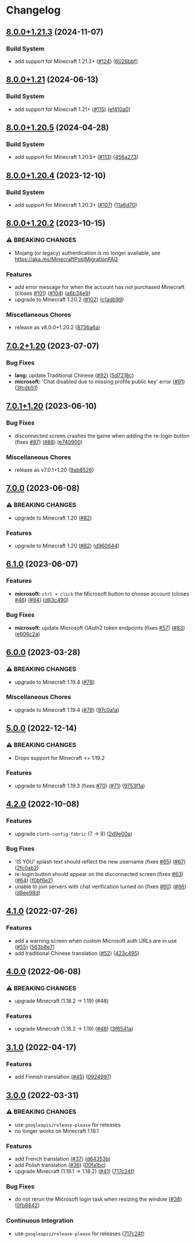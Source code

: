 # Changelog

## [8.0.0+1.21.3](https://github.com/axieum/authme/compare/v8.0.0+1.21...v8.0.0+1.21.3) (2024-11-07)


### Build System

* add support for Minecraft 1.21.3+ ([#124](https://github.com/axieum/authme/issues/124)) ([6026bbf](https://github.com/axieum/authme/commit/6026bbf255fa701d9e7020f5947dcff9e0603166))

## [8.0.0+1.21](https://github.com/axieum/authme/compare/v8.0.0+1.20.5...v8.0.0+1.21) (2024-06-13)


### Build System

* add support for Minecraft 1.21+ ([#115](https://github.com/axieum/authme/issues/115)) ([ef410a0](https://github.com/axieum/authme/commit/ef410a0d1ce49ee73ba49178888fd34eceb70f94))

## [8.0.0+1.20.5](https://github.com/axieum/authme/compare/v8.0.0+1.20.4...v8.0.0+1.20.5) (2024-04-28)


### Build System

* add support for Minecraft 1.20.5+ ([#113](https://github.com/axieum/authme/issues/113)) ([456a273](https://github.com/axieum/authme/commit/456a273edb90b6076f8f376f294166119f0dc3b9))

## [8.0.0+1.20.4](https://github.com/axieum/authme/compare/v8.0.0+1.20.2...v8.0.0+1.20.4) (2023-12-10)


### Build System

* add support for Minecraft 1.20.3+ ([#107](https://github.com/axieum/authme/issues/107)) ([11a6d70](https://github.com/axieum/authme/commit/11a6d704d44e943a85aad01f8b089790e7ad364c))

## [8.0.0+1.20.2](https://github.com/axieum/authme/compare/v7.0.2+1.20...v8.0.0+1.20.2) (2023-10-15)


### ⚠ BREAKING CHANGES

* Mojang (or legacy) authentication is no longer available, see https://aka.ms/MinecraftPostMigrationFAQ

### Features

* add error message for when the account has not purchased Minecraft (closes [#101](https://github.com/axieum/authme/issues/101)) ([#104](https://github.com/axieum/authme/issues/104)) ([a6b34e9](https://github.com/axieum/authme/commit/a6b34e94f4a21452a319673497cce0097de2f367))
* upgrade to Minecraft 1.20.2 ([#102](https://github.com/axieum/authme/issues/102)) ([c1adb99](https://github.com/axieum/authme/commit/c1adb99e758bb1a12f61d1e8dadba3ce0c10ea7b))


### Miscellaneous Chores

* release as v8.0.0+1.20.2 ([8736a6a](https://github.com/axieum/authme/commit/8736a6a281c94f53bddf1133e6abff6d42820762))

## [7.0.2+1.20](https://github.com/axieum/authme/compare/v7.0.1+1.20...v7.0.2+1.20) (2023-07-07)


### Bug Fixes

* **lang:** update Traditional Chinese ([#92](https://github.com/axieum/authme/issues/92)) ([5d7218c](https://github.com/axieum/authme/commit/5d7218c2dcf4c735fe6ba79e148c24c2159c60cf))
* **microsoft:** 'Chat disabled due to missing profile public key' error ([#91](https://github.com/axieum/authme/issues/91)) ([3fcdb51](https://github.com/axieum/authme/commit/3fcdb51a65d2bdf5476f7c5e4be6aa566f452858))

## [7.0.1+1.20](https://github.com/axieum/authme/compare/v7.0.0...v7.0.1+1.20) (2023-06-10)


### Bug Fixes

* disconnected screen crashes the game when adding the re-login button (fixes [#87](https://github.com/axieum/authme/issues/87)) ([#88](https://github.com/axieum/authme/issues/88)) ([e740900](https://github.com/axieum/authme/commit/e740900ee8a8d75dd21ec6663b7cefbbbd0d6568))


### Miscellaneous Chores

* release as v7.0.1+1.20 ([9ab8526](https://github.com/axieum/authme/commit/9ab85267ffc02bab9c93b49c1376c38f95d55ffe))

## [7.0.0](https://github.com/axieum/authme/compare/v6.1.0...v7.0.0) (2023-06-08)


### ⚠ BREAKING CHANGES

* upgrade to Minecraft 1.20 ([#82](https://github.com/axieum/authme/issues/82))

### Features

* upgrade to Minecraft 1.20 ([#82](https://github.com/axieum/authme/issues/82)) ([d960644](https://github.com/axieum/authme/commit/d960644cabf45a08c9bdbbc927154a5d9ec939de))

## [6.1.0](https://github.com/axieum/authme/compare/v6.0.0...v6.1.0) (2023-06-07)


### Features

* **microsoft:** `ctrl + click` the Microsoft button to choose account (closes [#46](https://github.com/axieum/authme/issues/46)) ([#84](https://github.com/axieum/authme/issues/84)) ([d63c490](https://github.com/axieum/authme/commit/d63c490cdde4151f2508036c5cff2599dba199ae))


### Bug Fixes

* **microsoft:** update Microsoft OAuth2 token endpoints (fixes [#57](https://github.com/axieum/authme/issues/57)) ([#83](https://github.com/axieum/authme/issues/83)) ([e606c2a](https://github.com/axieum/authme/commit/e606c2ae7cbab004d90d1b06a2b6f81675454f27))

## [6.0.0](https://github.com/axieum/authme/compare/v5.0.0...v6.0.0) (2023-03-28)


### ⚠ BREAKING CHANGES

* upgrade to Minecraft 1.19.4 ([#78](https://github.com/axieum/authme/issues/78))

### Miscellaneous Chores

* upgrade to Minecraft 1.19.4 ([#78](https://github.com/axieum/authme/issues/78)) ([97c0a1a](https://github.com/axieum/authme/commit/97c0a1ad6a547a0718575bb7ba2f21956524e99c))

## [5.0.0](https://github.com/axieum/authme/compare/v4.2.0...v5.0.0) (2022-12-14)


### ⚠ BREAKING CHANGES

* Drops support for Minecraft <= 1.19.2

### Features

* upgrade to Minecraft 1.19.3 (fixes [#70](https://github.com/axieum/authme/issues/70)) ([#71](https://github.com/axieum/authme/issues/71)) ([9753f1a](https://github.com/axieum/authme/commit/9753f1ac8b5de8a0adec7b369e69845a699e56a6))

## [4.2.0](https://github.com/axieum/authme/compare/v4.1.0...v4.2.0) (2022-10-08)


### Features

* upgrade `cloth-config-fabric` (7 -> 8) ([2d9e00a](https://github.com/axieum/authme/commit/2d9e00a3bfaf251a6cce3b432580b805ea0f0d6d))


### Bug Fixes

* 'IS YOU' splash text should reflect the new username (fixes [#65](https://github.com/axieum/authme/issues/65)) ([#67](https://github.com/axieum/authme/issues/67)) ([2fc0ab2](https://github.com/axieum/authme/commit/2fc0ab2c060dc91814814d0dcef1839e4dcd2531))
* re-login button should appear on the disconnected screen (fixes [#63](https://github.com/axieum/authme/issues/63)) ([#64](https://github.com/axieum/authme/issues/64)) ([f0bf6e2](https://github.com/axieum/authme/commit/f0bf6e28564cbdf834123be502f05972de9059c3))
* unable to join servers with chat verification turned on (fixes [#60](https://github.com/axieum/authme/issues/60)) ([#66](https://github.com/axieum/authme/issues/66)) ([d8ee98d](https://github.com/axieum/authme/commit/d8ee98d081754f864735544390b7c773c31723df))

## [4.1.0](https://github.com/axieum/authme/compare/v4.0.0...v4.1.0) (2022-07-26)


### Features

* add a warning screen when custom Microsoft auth URLs are in use ([#55](https://github.com/axieum/authme/issues/55)) ([563b8e7](https://github.com/axieum/authme/commit/563b8e721923727e1621ae191d90430fcced4013))
* add traditional Chinese translation ([#52](https://github.com/axieum/authme/issues/52)) ([423c495](https://github.com/axieum/authme/commit/423c4955c4394fba4f0840cc93bff6103c348b5d))

## [4.0.0](https://github.com/axieum/authme/compare/v3.1.0...v4.0.0) (2022-06-08)


### ⚠ BREAKING CHANGES

* upgrade Minecraft (1.18.2 -> 1.19) (#48)

### Features

* upgrade Minecraft (1.18.2 -> 1.19) ([#48](https://github.com/axieum/authme/issues/48)) ([3f6541a](https://github.com/axieum/authme/commit/3f6541ae38eb44f07d9193d2cc1ee24da8701216))

## [3.1.0](https://github.com/axieum/authme/compare/v3.0.0...v3.1.0) (2022-04-17)


### Features

* add Finnish translation ([#45](https://github.com/axieum/authme/issues/45)) ([0924997](https://github.com/axieum/authme/commit/092499713c03526f50f5c20c360443c0fa679acb))

## [3.0.0](https://github.com/axieum/authme/compare/v2.2.0...v3.0.0) (2022-03-31)


### ⚠ BREAKING CHANGES

* use `googleapis/release-please` for releases
* no longer works on Minecraft 1.18.1

### Features

* add French translation ([#37](https://github.com/axieum/authme/issues/37)) ([d64353b](https://github.com/axieum/authme/commit/d64353bd757b550b865365a6486c033bcb4ca536))
* add Polish translation ([#36](https://github.com/axieum/authme/issues/36)) ([00fa1bc](https://github.com/axieum/authme/commit/00fa1bc7be2b3d195e912d6569acf1ce24d8f10e))
* upgrade Minecraft (1.18.1 -> 1.18.2) ([#41](https://github.com/axieum/authme/issues/41)) ([717c24f](https://github.com/axieum/authme/commit/717c24ff2d47362b32bead6f38bf003820149b8a))


### Bug Fixes

* do not rerun the Microsoft login task when resizing the window ([#38](https://github.com/axieum/authme/issues/38)) ([0fb8842](https://github.com/axieum/authme/commit/0fb8842e59312864994d50e9007e5d9adc5a6a7e))


### Continuous Integration

* use `googleapis/release-please` for releases ([717c24f](https://github.com/axieum/authme/commit/717c24ff2d47362b32bead6f38bf003820149b8a))
